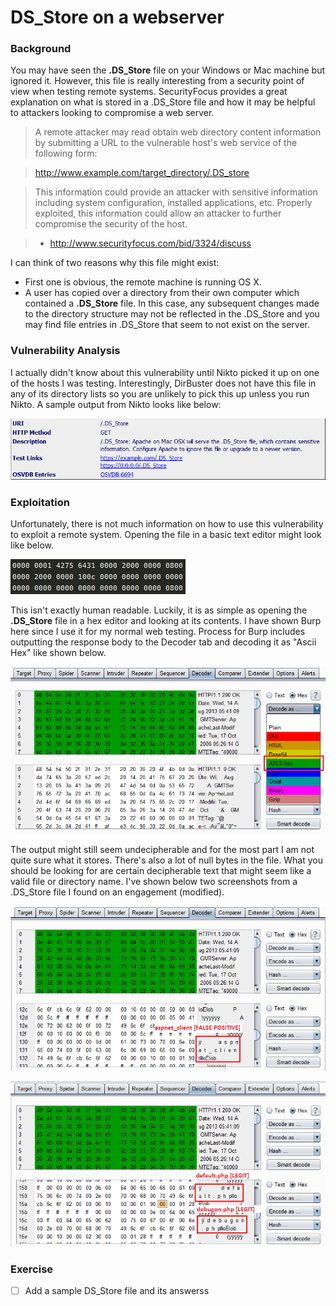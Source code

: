 DS_Store on a webserver
=======================

### Background

You may have seen the __.DS_Store__ file on your Windows or Mac machine but ignored it. However, this file is really interesting from a security point of view when testing remote systems. SecurityFocus provides a great explanation on what is stored in a .DS_Store file and how it may be helpful to attackers looking to compromise a web server.

> A remote attacker may read obtain web directory content information by submitting a URL to the vulnerable host's web service of the following form:

> <http://www.example.com/target_directory/.DS_store>

> This information could provide an attacker with sensitive information including system configuration, installed applications, etc. Properly exploited, this information could allow an attacker to further compromise the security of the host. 

>	 - <http://www.securityfocus.com/bid/3324/discuss>

I can think of two reasons why this file might exist:
- First one is obvious, the remote machine is running OS X.
- A user has copied over a directory from their own computer which contained a __.DS_Store__ file. In this case, any subsequent changes made to the directory structure may not be reflected in the .DS_Store and you may find file entries in .DS_Store that seem to not exist on the server.

### Vulnerability Analysis

I actually didn't know about this vulnerability until Nikto picked it up on one of the hosts I was testing. Interestingly, DirBuster does not have this file in any of its directory lists so you are unlikely to pick this up unless you run Nikto. A sample output from Nikto looks like below:

![Nikto .DS_Store finding](./nikto-output.PNG)

### Exploitation

Unfortunately, there is not much information on how to use this vulnerability to exploit a remote system. Opening the file in a basic text editor might look like below.

![Basic Text Editor](./basic-text-editor.PNG)

This isn't exactly human readable. Luckily, it is as simple as opening the __.DS_Store__ file in a hex editor and looking at its contents. I have shown Burp here since I use it for my normal web testing. Process for Burp includes outputting the response body to the Decoder tab and decoding it as "Ascii Hex" like shown below.

![Burp Decoder](./burp-decoder-tab.png)

The output might still seem undecipherable and for the most part I am not quite sure what it stores. There's also a lot of null bytes in the file. What you should be looking for are certain decipherable text that might seem like a valid file or directory name. I've shown below two screenshots from a .DS_Store file I found on an engagement (modified).

![False Positive](./false-positive.png)

![Legit Findings](./legit.png)

### Exercise

- [ ] Add a sample DS_Store file and its answerss
